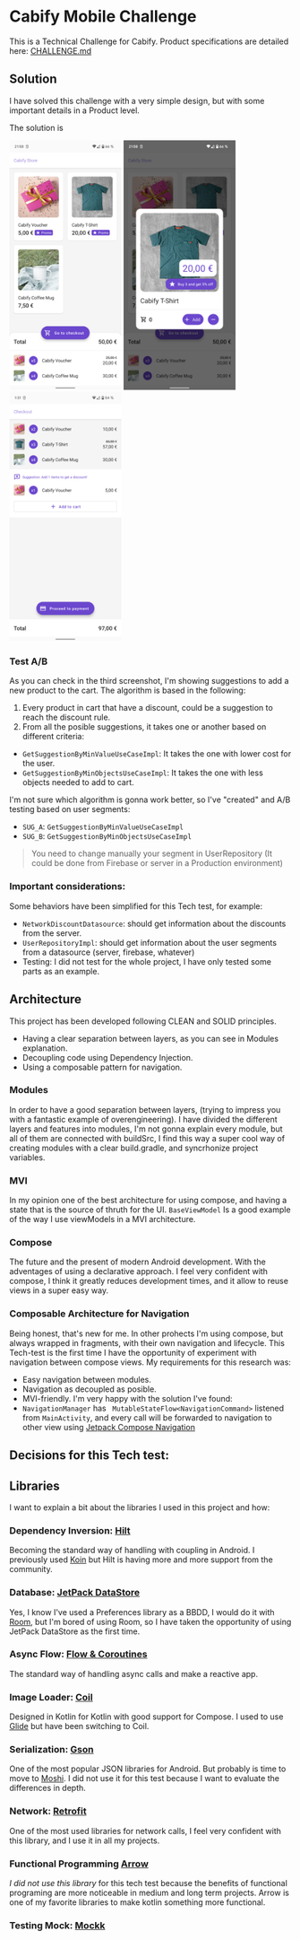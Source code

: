 # Cabify Mobile Challenge

This is a Technical Challenge for Cabify. Product specifications are detailed
here: [CHALLENGE.md](.github/CHALLENGE.md)

## Solution

I have solved this challenge with a very simple design, but with some important details in a Product
level.

The solution is
<p float="left">
  <img src=".github/screenshot/1store.png" width="200" />
  <img src=".github/screenshot/2product.png" width="200" /> 
  <img src=".github/screenshot/3checkout.png" width="200" />
</p>

### Test A/B

As you can check in the third screenshot, I'm showing suggestions to add a new product to the cart.
The algorithm is based in the following:

1. Every product in cart that have a discount, could be a suggestion to reach the discount rule.
2. From all the posible suggestions, it takes one or another based on different criteria:

* `GetSuggestionByMinValueUseCaseImpl`: It takes the one with lower cost for the user.
* `GetSuggestionByMinObjectsUseCaseImpl`: It takes the one with less objects needed to add to cart.

I'm not sure which algorithm is gonna work better, so I've "created" and A/B testing based on user
segments:

* `SUG_A`: `GetSuggestionByMinValueUseCaseImpl`
* `SUG_B`: `GetSuggestionByMinObjectsUseCaseImpl`

> You need to change manually your segment in UserRepository (It could be done from Firebase or server in a Production environment)

### Important considerations:

Some behaviors have been simplified for this Tech test, for example:

* `NetworkDiscountDatasource`: should get information about the discounts from the server.
* `UserRepositoryImpl`: should get information about the user segments from a datasource (server,
  firebase, whatever)
* Testing: I did not test for the whole project, I have only tested some parts as an example.

## Architecture

This project has been developed following CLEAN and SOLID principles. 
* Having a clear separation between layers, as you can see in Modules explanation.
* Decoupling code using Dependency Injection.
* Using a composable pattern for navigation.

### Modules
In order to have a good separation between layers, (trying to impress you with a fantastic example of overengineering). I have divided the different layers and features into modules, I'm not gonna explain every module, but all of them are connected with buildSrc, I find this way a super cool way of creating modules with a clear build.gradle, and syncrhonize project variables.

### MVI
In my opinion one of the best architecture for using compose, and having a state that is the source of thruth for the UI.
`BaseViewModel` Is a good example of the way I use viewModels in a MVI architecture.

### Compose
The future and the present of modern Android development. With the adventages of using a declarative approach. 
I feel very confident with compose, I think it greatly reduces development times, and it allow to reuse views in a super easy way.

### Composable Architecture for Navigation
Being honest, that's new for me. In other prohects I'm using compose, but always wrapped in fragments, with their own navigation and lifecycle.
This Tech-test is the first time I have the opportunity of experiment with navigation between compose views. 
My requirements for this research was:
* Easy navigation between modules.
* Navigation as decoupled as posible.
* MVI-friendly.
I'm very happy with the solution I've found:
* `NavigationManager` has ` MutableStateFlow<NavigationCommand>` listened from `MainActivity`, and every call will be forwarded to navigation to other view using [Jetpack Compose Navigation](https://developer.android.com/jetpack/compose/navigation)

## Decisions for this Tech test:

## Libraries

I want to explain a bit about the libraries I used in this project and how:

### Dependency Inversion: [Hilt](https://developer.android.com/training/dependency-injection/hilt-android)

Becoming the standard way of handling with coupling in Android. I previously
used [Koin](https://insert-koin.io/) but Hilt is having more and more support from the community.

### Database: [JetPack DataStore](https://developer.android.com/topic/libraries/architecture/datastore)

Yes, I know I've used a Preferences library as a BBDD, I would do it
with [Room](https://developer.android.com/jetpack/androidx/releases/room), but I'm bored of using
Room, so I have taken the opportunity of using JetPack DataStore as the first time.

### Async Flow: [Flow & Coroutines](https://kotlin.github.io/kotlinx.coroutines/kotlinx-coroutines-core/kotlinx.coroutines.flow/-flow/)

The standard way of handling async calls and make a reactive app.

### Image Loader: [Coil](https://github.com/coil-kt/coil)

Designed in Kotlin for Kotlin with good support for Compose. I used to
use [Glide](https://github.com/bumptech/glide) but have been switching to Coil.

### Serialization: [Gson](https://github.com/google/gson)

One of the most popular JSON libraries for Android. But probably is time to move
to [Moshi](https://github.com/square/moshi). I did not use it for this test because I want to
evaluate the differences in depth.

### Network: [Retrofit](https://github.com/square/retrofit)

One of the most used libraries for network calls, I feel very confident with this library, and I use
it in all my projects.

### Functional Programming [Arrow](https://github.com/arrow-kt/arrow)

*I did not use this library* for this tech test because the benefits of functional programing are
more noticeable in medium and long term projects. Arrow is one of my favorite libraries to make
kotlin something more functional.

### Testing Mock: [Mockk](https://mockk.io/)


